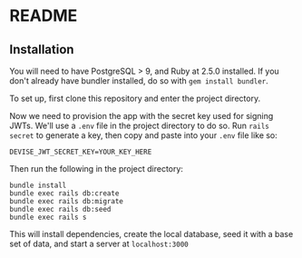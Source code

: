# README

## Installation

You will need to have PostgreSQL > 9, and Ruby at 2.5.0 installed. If you don't already have bundler installed, do so with `gem install bundler`.

To set up, first clone this repository and enter the project directory.

Now we need to provision the app with the secret key used for signing JWTs. We'll use a `.env` file in the project directory to do so. Run `rails secret` to generate a key, then copy and paste into your `.env` file like so:

```
DEVISE_JWT_SECRET_KEY=YOUR_KEY_HERE
```

Then run the following in the project directory:

```
bundle install
bundle exec rails db:create
bundle exec rails db:migrate
bundle exec rails db:seed
bundle exec rails s
```

This will install dependencies, create the local database, seed it with a base set of data, and start a server at `localhost:3000`